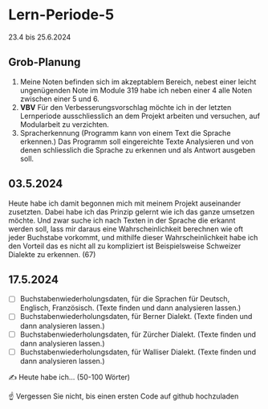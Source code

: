 # Lern-Periode-5
23.4 bis 25.6.2024

## Grob-Planung

1. Meine Noten befinden sich im akzeptablem Bereich, nebest einer leicht ungenügenden Note im Module 319 habe ich neben einer 4 alle Noten zwischen einer 5 und 6.
2. **VBV** Für den Verbesserungsvorschlag möchte ich in der letzten Lernperiode ausschliesslich an dem Projekt arbeiten und versuchen, auf Modularbeit zu verzichten.
3. Spracherkennung (Programm kann von einem Text die Sprache erkennen.) Das Programm soll eingereichte Texte Analysieren und von denen schliesslich die Sprache zu erkennen und als Antwort ausgeben soll.

## 03.5.2024
Heute habe ich damit begonnen mich mit meinem Projekt auseinander zusetzten. Dabei habe ich das Prinzip gelernt wie ich das ganze umsetzen möchte. Und zwar suche ich nach Texten in der Sprache die erkannt werden soll, lass mir daraus eine Wahrscheinlichkeit berechnen wie oft jeder Buchstabe vorkommt, und mithilfe dieser Wahrscheinlichkeit habe ich den Vorteil das es nicht all zu kompliziert ist Beispielsweise Schweizer Dialekte zu erkennen. (67)

## 17.5.2024

- [ ] Buchstabenwiederholungsdaten, für die Sprachen für Deutsch, Englisch, Französisch. (Texte finden und dann analysieren lassen.)
- [ ] Buchstabenwiederholungsdaten, für Berner Dialekt. (Texte finden und dann analysieren lassen.)
- [ ] Buchstabenwiederholungsdaten, für Zürcher Dialekt. (Texte finden und dann analysieren lassen.)
- [ ] Buchstabenwiederholungsdaten, für Walliser Dialekt. (Texte finden und dann analysieren lassen.)

✍️ Heute habe ich... (50-100 Wörter)

☝️ Vergessen Sie nicht, bis einen ersten Code auf github hochzuladen

